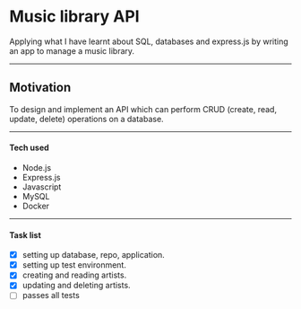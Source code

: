 
# Music library API

Applying what I have learnt about SQL, databases and express.js by writing an app to manage a music library.

***
## Motivation

To design and implement an API which can perform CRUD (create, read, update, delete) operations on a database.

***
#### Tech used

* Node.js
* Express.js
* Javascript
* MySQL
* Docker

***
#### Task list

- [x] setting up database, repo, application.
- [x] setting up test environment.
- [x] creating and reading artists.
- [x] updating and deleting artists.
- [ ] passes all tests
